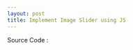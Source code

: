 ```yaml
---
layout: post
title: Implement Image Slider using JS
---
```


Source Code :
<script async src="//jsfiddle.net/wzeftytn/3/embed/"></script>